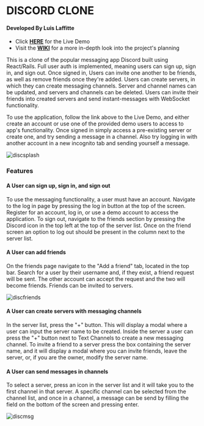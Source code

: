 # DISCORD CLONE
#### Developed By Luis Laffitte
* Click **[HERE](https://laffitte-discord-clone.onrender.com/)** for the Live Demo
* Visit the **[WIKI](https://github.com/Wizzerrd/DiscordClone/wiki)** for a more in-depth look into the project's planning

This is a clone of the popular messaging app Discord built using React/Rails. Full user auth is implemented, meaning users can sign up, sign in, and sign out. Once signed in, Users can invite one another to be friends, as well as remove friends once they're added. Users can create servers, in which they can create messaging channels. Server and channel names can be updated, and servers and channels can be deleted. Users can invite their friends into created servers and send instant-messages with WebSocket functionality.

To use the application, follow the link above to the Live Demo, and either create an account or use one of the provided demo users to access to app's functionality. Once signed in simply access a pre-existing server or create one, and try sending a message in a channel. Also try logging in with another account in a new incognito tab and sending yourself a message.

![discsplash](https://github.com/Wizzerrd/DiscordClone/assets/133073175/fb442b7a-2ed9-47ac-af37-f45e297f6d2d)

### Features
#### A User can sign up, sign in, and sign out
To use the messaging functionality, a user must have an account. Navigate to the log in page by pressing the log in button at the top of the screen. Register for an account, log in, or use a demo account to access the application. To sign out, navigate to the friends section by pressing the Discord icon in the top left at the top of the server list. Once on the friend screen an option to log out should be present in the column next to the server list.

#### A User can add friends
On the friends page navigate to the "Add a friend" tab, located in the top bar. Search for a user by their username and, if they exist, a friend request will be sent. The other account can accept the request and the two will become friends. Friends can be invited to servers.

![discfriends](https://github.com/Wizzerrd/DiscordClone/assets/133073175/90ca38d7-c0fa-4599-9cad-62294ee5d7c2)

#### A User can create servers with messaging channels
In the server list, press the "+" button. This will display a modal where a user can input the server name to be created. Inside the server a user can press the "+" button next to Text Channels to create a new messaging channel. To invite a friend to a server press the box containing the server name, and it will display a modal where you can invite friends, leave the server, or, if you are the owner, modify the server name.

#### A User can send messages in channels
To select a server, press an icon in the server list and it will take you to the first channel in that server. A specific channel can be selected from the channel list, and once in a channel, a message can be send by filling the field on the bottom of the screen and pressing enter.

![discmsg](https://github.com/Wizzerrd/DiscordClone/assets/133073175/b2b14c45-b95e-47d1-9a21-269a7f00634d)



